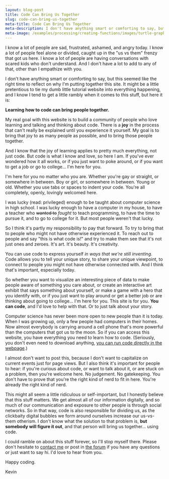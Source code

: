 ```yaml
---
layout: blog-post
title: Code Can Bring Us Together
slug: code-can-bring-us-together
meta-title: Code Can Bring Us Together
meta-description: I don't have anything smart or comforting to say, but this seemed like the right time to reflect on why I'm putting together this site.
meta-image: /examples/processing/creating-functions/images/turtle-graphics-2.png
---
```


I know a lot of people are sad, frustrated, ashamed, and angry today. I know a lot of people feel alone or divided, caught up in the "us vs them" frenzy that got us here. I know a lot of people are having conversations with scared kids who don't understand. And I don't have a lot to add to any of that, other than I empathize with you.

I don't have anything smart or comforting to say, but this seemed like the right time to reflect on why I'm putting together this site. It might be a little pretentious to tie my dumb little tutorial website into everything happening, and I know I tend to get a little rambly when it comes to this stuff, but here it is:

**Learning how to code can bring people together.**

My real goal with this website is to build a community of people who love learning and talking and thinking about code. There is a **joy** in the process that can't really be explained until you experience it yourself. My goal is to bring that joy to as many people as possible, and to bring those people together.

And I know that the joy of learning applies to pretty much everything, not just code. But code is what I know and love, so here I am. If you've ever wondered how it all works, or if you just want to poke around, or if you want to get a job or go to college... I'm here for you.

I'm here for you no matter who you are. Whether you're gay or straight, or somewhere in between. Boy or girl, or somewhere in between. Young or old. Whether you use tabs or spaces to indent your code. You're all completely, openly, lovingly welcomed here.

I was lucky (read: privileged) enough to be taught about computer science in high school. I was lucky enough to have a computer in my house, to have a teacher who ~~wanted to~~ *fought* to teach programming, to have the time to pursue it, and to go to college for it. But most people weren't that lucky.

So I think it's partly my responsibility to pay that forward. To try to bring that to people who might not have otherwise experienced it. To reach out to people and say "this is what code is!" and try to make them see that it's not just ones and zeroes. It's art. It's beauty. It's creativity.

You can use code to express yourself *in ways that we're still inventing*. Code allows you to tell your unique story, to share your unique viewpoint, to connect to people you might not have otherwise connected with. And I think that's important, especially today.

So whether you want to visualize an interesting piece of data to make people aware of something you care about, or create an interactive art exhibit that says something about yourself, or make a game with a hero that you identify with, or if you just want to play around or get a better job or are thinking about going to college... I'm here for you. This site is for you. **You can code**, and I'd love to help with that. Or to just talk about your story.

Computer science has never been more open to new people than it is today. When I was growing up, only a few people had computers in their homes. Now almost everybody is carrying around a cell phone that's more powerful than the computers that got us to the moon. So if you can access this website, you have everything you need to learn how to code. (Seriously, you don't even need to download anything, [you can run code directly in the webpage](/blog/the-codepen-is-mightier-than-the-sword).)

I almost don't want to post this, because I don't want to capitalize on current events just for page views. But I also think it's important for people to hear: if you're curious about code, or want to talk about it, or are stuck on a problem, then you're welcome here. No judgement. No gatekeeping. You don't have to prove that you're the right kind of nerd to fit in here. You're already the right kind of nerd.

This might all seem a little ridiculous or self-important, but I honestly believe that this stuff matters. We get almost all of our information digitally, and so much of our communication and exposure to other people is through social networks. So in that way, code is also responsible for dividing us, as the clickbaity digital bubbles we form around ourselves increase our us-vs-them otherism. I don't know what the solution to that problem is, **but somebody will figure it out**, and that person will bring us together... using code.

I could ramble on about this stuff forever, so I'll stop myself there. Please don't hesitate to [contact me](/about/contact) or post in [the forum](http://forum.HappyCoding.io) if you have any questions or just want to say hi. I'd love to hear from you.

Happy coding.

Kevin
